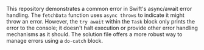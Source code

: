 This repository demonstrates a common error in Swift's async/await error handling. The `fetchData` function uses `async throws` to indicate it might throw an error. However, the `try await` within the `Task` block only prints the error to the console; it doesn't halt execution or provide other error handling mechanisms as it should. The solution file offers a more robust way to manage errors using a `do-catch` block.